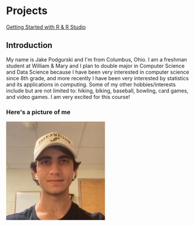 # Projects

[Getting Started with R & R Studio](https://github.com/jdpodgurski/Wicked_Problems/blob/main/Project1.png?raw=true)

## Introduction

My name is Jake Podgurski and I'm from Columbus, Ohio. I am a freshman student at William & Mary and I plan to double major in Computer Science and Data Science because I have been very interested in computer science since 8th grade, and more recently I have been very interested by statistics and its applications in computing. Some of my other hobbies/interests include but are not limited to: hiking, biking, baseball, bowling, card games, and video games. I am very excited for this course!

### Here's a picture of me

![](jake.jpg)
